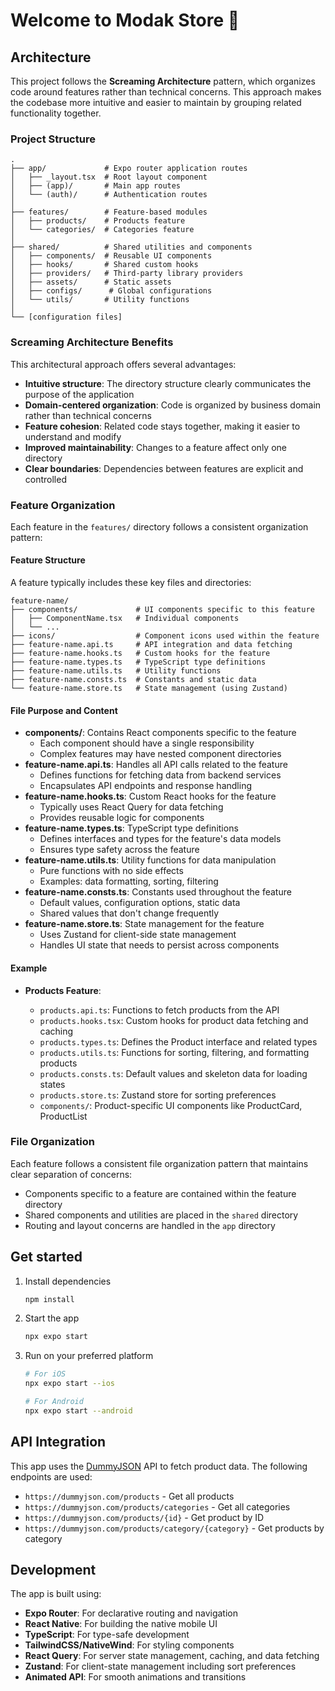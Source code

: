# Welcome to Modak Store 👋

## Architecture

This project follows the **Screaming Architecture** pattern, which organizes code around features rather than technical concerns. This approach makes the codebase more intuitive and easier to maintain by grouping related functionality together.

### Project Structure

```
.
├── app/             # Expo router application routes
│   ├── _layout.tsx  # Root layout component
│   ├── (app)/       # Main app routes
│   └── (auth)/      # Authentication routes
│
├── features/        # Feature-based modules
│   ├── products/    # Products feature
│   └── categories/  # Categories feature
│
├── shared/          # Shared utilities and components
│   ├── components/  # Reusable UI components
│   ├── hooks/       # Shared custom hooks
│   ├── providers/   # Third-party library providers
│   ├── assets/      # Static assets
│   ├── configs/      # Global configurations
│   └── utils/       # Utility functions
│
└── [configuration files]
```

### Screaming Architecture Benefits

This architectural approach offers several advantages:

- **Intuitive structure**: The directory structure clearly communicates the purpose of the application
- **Domain-centered organization**: Code is organized by business domain rather than technical concerns
- **Feature cohesion**: Related code stays together, making it easier to understand and modify
- **Improved maintainability**: Changes to a feature affect only one directory
- **Clear boundaries**: Dependencies between features are explicit and controlled

### Feature Organization

Each feature in the `features/` directory follows a consistent organization pattern:

#### Feature Structure

A feature typically includes these key files and directories:

```
feature-name/
├── components/             # UI components specific to this feature
│   ├── ComponentName.tsx   # Individual components
│   └── ...
├── icons/                  # Component icons used within the feature
├── feature-name.api.ts     # API integration and data fetching
├── feature-name.hooks.ts   # Custom hooks for the feature
├── feature-name.types.ts   # TypeScript type definitions
├── feature-name.utils.ts   # Utility functions
├── feature-name.consts.ts  # Constants and static data
└── feature-name.store.ts   # State management (using Zustand)
```

#### File Purpose and Content

- **components/**: Contains React components specific to the feature
  - Each component should have a single responsibility
  - Complex features may have nested component directories
- **feature-name.api.ts**: Handles all API calls related to the feature
  - Defines functions for fetching data from backend services
  - Encapsulates API endpoints and response handling
- **feature-name.hooks.ts**: Custom React hooks for the feature
  - Typically uses React Query for data fetching
  - Provides reusable logic for components
- **feature-name.types.ts**: TypeScript type definitions
  - Defines interfaces and types for the feature's data models
  - Ensures type safety across the feature
- **feature-name.utils.ts**: Utility functions for data manipulation
  - Pure functions with no side effects
  - Examples: data formatting, sorting, filtering
- **feature-name.consts.ts**: Constants used throughout the feature
  - Default values, configuration options, static data
  - Shared values that don't change frequently
- **feature-name.store.ts**: State management for the feature
  - Uses Zustand for client-side state management
  - Handles UI state that needs to persist across components

#### Example

- **Products Feature**:

  - `products.api.ts`: Functions to fetch products from the API
  - `products.hooks.tsx`: Custom hooks for product data fetching and caching
  - `products.types.ts`: Defines the Product interface and related types
  - `products.utils.ts`: Functions for sorting, filtering, and formatting products
  - `products.consts.ts`: Default values and skeleton data for loading states
  - `products.store.ts`: Zustand store for sorting preferences
  - `components/`: Product-specific UI components like ProductCard, ProductList

### File Organization

Each feature follows a consistent file organization pattern that maintains clear separation of concerns:

- Components specific to a feature are contained within the feature directory
- Shared components and utilities are placed in the `shared` directory
- Routing and layout concerns are handled in the `app` directory

## Get started

1. Install dependencies

   ```bash
   npm install
   ```

2. Start the app

   ```bash
   npx expo start
   ```

3. Run on your preferred platform

   ```bash
   # For iOS
   npx expo start --ios

   # For Android
   npx expo start --android
   ```

## API Integration

This app uses the [DummyJSON](https://dummyjson.com/) API to fetch product data. The following endpoints are used:

- `https://dummyjson.com/products` - Get all products
- `https://dummyjson.com/products/categories` - Get all categories
- `https://dummyjson.com/products/{id}` - Get product by ID
- `https://dummyjson.com/products/category/{category}` - Get products by category

## Development

The app is built using:

- **Expo Router**: For declarative routing and navigation
- **React Native**: For building the native mobile UI
- **TypeScript**: For type-safe development
- **TailwindCSS/NativeWind**: For styling components
- **React Query**: For server state management, caching, and data fetching
- **Zustand**: For client-state management including sort preferences
- **Animated API**: For smooth animations and transitions
